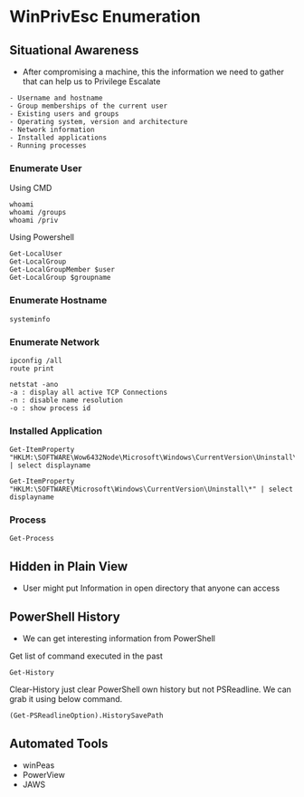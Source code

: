# WinPrivEsc Enumeration

## Situational Awareness

* After compromising a machine, this the information we need to gather that can help us to Privilege Escalate

```
- Username and hostname
- Group memberships of the current user
- Existing users and groups
- Operating system, version and architecture
- Network information
- Installed applications
- Running processes
```

### Enumerate User

Using CMD

```
whoami
whoami /groups
whoami /priv
```

Using Powershell

```
Get-LocalUser
Get-LocalGroup
Get-LocalGroupMember $user
Get-LocalGroup $groupname
```

### Enumerate Hostname

```
systeminfo
```

### Enumerate Network

```
ipconfig /all
route print

netstat -ano
-a : display all active TCP Connections
-n : disable name resolution
-o : show process id
```

### Installed Application

```
Get-ItemProperty "HKLM:\SOFTWARE\Wow6432Node\Microsoft\Windows\CurrentVersion\Uninstall\*" | select displayname

Get-ItemProperty "HKLM:\SOFTWARE\Microsoft\Windows\CurrentVersion\Uninstall\*" | select displayname
```

### Process

```
Get-Process

```

## Hidden in Plain View

* User might put Information in open directory that anyone can access

## PowerShell History

* We can get interesting information from PowerShell

Get list of command executed in the past

```
Get-History
```

Clear-History just clear PowerShell own history but not PSReadline. We can grab it using below command.

```
(Get-PSReadlineOption).HistorySavePath
```

## Automated Tools

* winPeas
* PowerView
* JAWS
